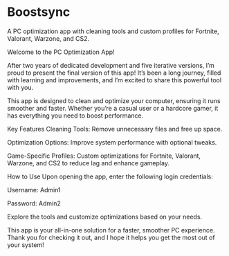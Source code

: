# Boostsync
A PC optimization app with cleaning tools and custom profiles for Fortnite, Valorant, Warzone, and CS2.

Welcome to the PC Optimization App!

After two years of dedicated development and five iterative versions, I’m proud to present the final version of this app! It’s been a long journey, filled with learning and improvements, and I’m excited to share this powerful tool with you.

This app is designed to clean and optimize your computer, ensuring it runs smoother and faster. Whether you’re a casual user or a hardcore gamer, it has everything you need to boost performance.

Key Features
Cleaning Tools: Remove unnecessary files and free up space.

Optimization Options: Improve system performance with optional tweaks.

Game-Specific Profiles: Custom optimizations for Fortnite, Valorant, Warzone, and CS2 to reduce lag and enhance gameplay.

How to Use
Upon opening the app, enter the following login credentials:

Username: Admin1

Password: Admin2

Explore the tools and customize optimizations based on your needs.

This app is your all-in-one solution for a faster, smoother PC experience. Thank you for checking it out, and I hope it helps you get the most out of your system!
